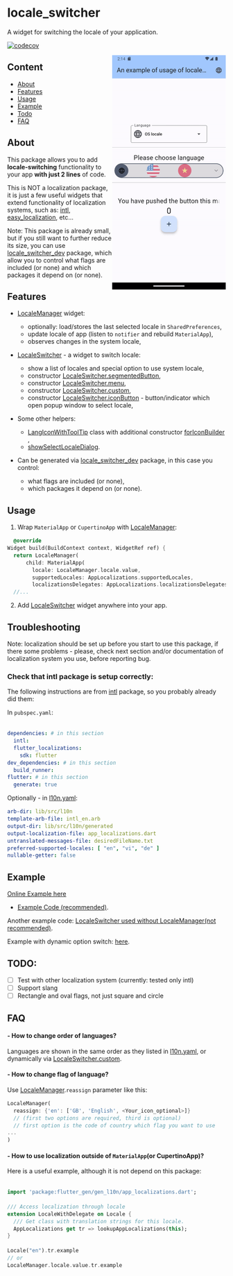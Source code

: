 # locale_switcher

A widget for switching the locale of your application.

[![codecov](https://codecov.io/gh/Alexqwesa/locale_switcher/graph/badge.svg?token=2F9HPWGCQE)](https://codecov.io/gh/Alexqwesa/locale_switcher)


<img align="right" src="https://raw.githubusercontent.com/alexqwesa/locale_switcher/master/screenshot.gif" width="262" height="540">

## Content

- [About](#about)
- [Features](#features)
- [Usage](#usage)
- [Example](#example)
- [Todo](#todo)
- [FAQ](#faq)

## About

This package allows you to add **locale-switching** functionality to your app **with just 2 lines** of code.

This is NOT a localization package, it is just a few useful widgets that extend 
functionality of localization systems, such as: [intl](https://pub.dev/packages/intl), 
[easy_localization](https://pub.dev/packages/easy_localization), etc...

Note: This package is already small, but if you still want to further reduce its size,
you can use [locale_switcher_dev](https://pub.dev/packages/locale_switcher_dev) package,
which allow you to control what flags are included (or none) 
and which packages it depend on (or none).

## Features

- [LocaleManager](https://pub.dev/documentation/locale_switcher/latest/locale_switcher/LocaleManager-class.html) widget:
  - optionally: load/stores the last selected locale in `SharedPreferences`,
  - update locale of app (listen to `notifier` and rebuild `MaterialApp`),
  - observes changes in the system locale,

- [LocaleSwitcher](https://pub.dev/documentation/locale_switcher/latest/locale_switcher/LocaleSwitcher-class.html) - 
a widget to switch locale:
    - show a list of locales and special option to use system locale,
    - constructor [LocaleSwitcher.segmentedButton](https://pub.dev/documentation/locale_switcher/latest/locale_switcher/LocaleSwitcher/LocaleSwitcher.segmentedButton.html),
    - constructor [LocaleSwitcher.menu](https://pub.dev/documentation/locale_switcher/latest/locale_switcher/LocaleSwitcher/LocaleSwitcher.menu.html),
    - constructor [LocaleSwitcher.custom](https://pub.dev/documentation/locale_switcher/latest/locale_switcher/LocaleSwitcher/LocaleSwitcher.custom.html),
    - constructor [LocaleSwitcher.iconButton](https://pub.dev/documentation/locale_switcher/latest/locale_switcher/LocaleSwitcher/LocaleSwitcher.iconButton.html) - button/indicator which open popup window to select locale,

- Some other helpers:
  - [LangIconWithToolTip](https://pub.dev/documentation/locale_switcher/latest/locale_switcher/LocaleSwitcher-class.html) class with additional constructor [forIconBuilder](https://pub.dev/documentation/locale_switcher/latest/locale_switcher/LangIconWithToolTip/LangIconWithToolTip.forIconBuilder.html) ,
  - [showSelectLocaleDialog](https://pub.dev/documentation/locale_switcher/latest/locale_switcher/showSelectLocaleDialog.html).

- Can be generated via [locale_switcher_dev](https://pub.dev/packages/locale_switcher_dev) 
package, in this case you control:
  - what flags are included (or none),
  - which packages it depend on (or none).

## Usage

1) Wrap `MaterialApp` or `CupertinoApp` with [LocaleManager](https://pub.dev/documentation/locale_switcher/latest/locale_switcher/LocaleManager-class.html):

```dart
  @override
Widget build(BuildContext context, WidgetRef ref) {
  return LocaleManager(
      child: MaterialApp(
        locale: LocaleManager.locale.value,
        supportedLocales: AppLocalizations.supportedLocales,
        localizationsDelegates: AppLocalizations.localizationsDelegates,
  //...
```

2) Add [LocaleSwitcher](https://pub.dev/documentation/locale_switcher/latest/locale_switcher/LocaleSwitcher-class.html) widget anywhere into your app.


## Troubleshooting

Note: localization should be set up before you start to use this package,
if there some problems - please, check next section and/or documentation of localization system you use,
before reporting bug.

### Check that intl package is setup correctly:

The following instructions are  from [intl](https://pub.dev/packages/intl) package, so you probably already did them:

In `pubspec.yaml`:

```yaml  

dependencies: # in this section
  intl: 
  flutter_localizations:
    sdk: flutter
dev_dependencies: # in this section 
  build_runner:  
flutter: # in this section 
  generate: true  
```

Optionally - in [l10n.yaml](example/l10n.yaml):

```yaml
arb-dir: lib/src/l10n
template-arb-file: intl_en.arb
output-dir: lib/src/l10n/generated
output-localization-file: app_localizations.dart
untranslated-messages-file: desiredFileName.txt
preferred-supported-locales: [ "en", "vi", "de" ]
nullable-getter: false
```
## Example

[Online Example here](https://alexqwesa.github.io/locale_switcher/) 

- [Example Code (recommended)](https://github.com/Alexqwesa/locale_switcher/blob/main/example/lib/main.dart).


Another example code: [LocaleSwitcher used without 
LocaleManager(not recommended)](https://github.com/Alexqwesa/locale_switcher/blob/main/example/lib/main_without_locale_manager.dart).

Example with dynamic option switch: 
[here](https://github.com/Alexqwesa/locale_switcher/blob/main/example/lib/main_with_dynamic_options.dart).

## TODO:

- [ ] Test with other localization system (currently: tested only intl)
- [ ] Support slang
- [ ] Rectangle and oval flags, not just square and circle

[//]: # (- [ ] compose listenable into one class)

[//]: # (- [ ] detect cupertino/material in dev package)

## FAQ

#### - How to change order of languages?

Languages are shown in the same order as they listed in [l10n.yaml](example/l10n.yaml), 
or dynamically via  [LocaleSwitcher.custom](https://pub.dev/documentation/locale_switcher/latest/locale_switcher/LocaleSwitcher/LocaleSwitcher.custom.html).

#### - How to change flag of language?

Use [LocaleManager](https://pub.dev/documentation/locale_switcher/latest/locale_switcher/LocaleManager-class.html).`reassign` parameter like this:
```dart
LocaleManager(
  reassign: {'en': ['GB', 'English', <Your_icon_optional>]}
  // (first two options are required, third is optional)
  // first option is the code of country which flag you want to use
...
)
```


#### - How to use localization outside of `MaterialApp`(or CupertinoApp)?

Here is a useful example, although it is not depend on this package:

```dart

import 'package:flutter_gen/gen_l10n/app_localizations.dart';

/// Access localization through locale
extension LocaleWithDelegate on Locale {
  /// Get class with translation strings for this locale.
  AppLocalizations get tr => lookupAppLocalizations(this);
}

Locale("en").tr.example
// or 
LocaleManager.locale.value.tr.example
```
